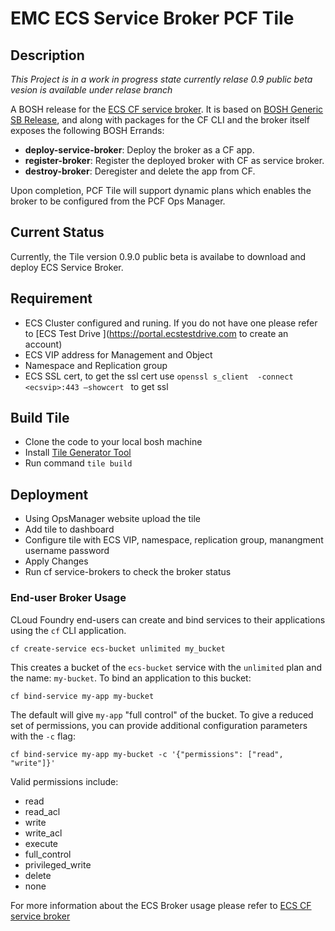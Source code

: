 # EMC ECS Service Broker PCF Tile

## Description

*This Project is in a work in progress state currently relase 0.9 public beta vesion is available under relase branch*

A BOSH release for the [ECS CF service broker](https://github.com/emccode/final/ecs-cf-service-broker).
It is based on [BOSH Generic SB Release](https://github.com/cf-platform-eng/bosh-generic-sb-release),
and along with packages for the CF CLI and the broker itself exposes the following BOSH Errands:

* **deploy-service-broker**:  Deploy the broker as a CF app.
* **register-broker**: Register the deployed broker with CF as service broker.
* **destroy-broker**: Deregister and delete the app from CF.

Upon completion, PCF Tile will support dynamic plans which enables the broker to
be configured from the PCF Ops Manager.

## Current Status

Currently, the Tile version 0.9.0 public beta is availabe to download and deploy ECS Service Broker.

## Requirement

* ECS Cluster configured and runing. If you do not have one please refer to [ECS Test Drive ](https://portal.ecstestdrive.com to create an account)
* ECS VIP address for Management and Object 
* Namespace and Replication group
* ECS  SSL cert, to get the ssl cert use ```openssl s_client  -connect <ecsvip>:443 –showcert ``` to get ssl

## Build Tile
* Clone the code to your local bosh machine
* Install [Tile Generator Tool](http://docs.pivotal.io/tiledev/tile-generator.html)
* Run command `tile build`

## Deployment
* Using OpsManager website upload the tile
* Add tile to dashboard
* Configure tile with ECS VIP, namespace, replication group, manangment username password
* Apply Changes
* Run cf service-brokers to check the broker status

### End-user Broker Usage

CLoud Foundry end-users can create and bind services to their applications using the `cf` CLI application.

```
cf create-service ecs-bucket unlimited my_bucket
```

This creates a bucket of the `ecs-bucket` service with the `unlimited` plan and the name: `my-bucket`.  To bind
an application to this bucket:

```
cf bind-service my-app my-bucket
```

The default will give `my-app` "full control" of the bucket.  To give a reduced set of permissions, you can provide
additional configuration parameters with the `-c` flag:

```
cf bind-service my-app my-bucket -c '{"permissions": ["read", "write"]}'
```

Valid permissions include:
 * read
 * read_acl
 * write
 * write_acl
 * execute
 * full_control
 * privileged_write
 * delete
 * none

For more information about the ECS Broker usage please refer to [ECS CF service broker](https://github.com/emccode/final/ecs-cf-service-broker)
